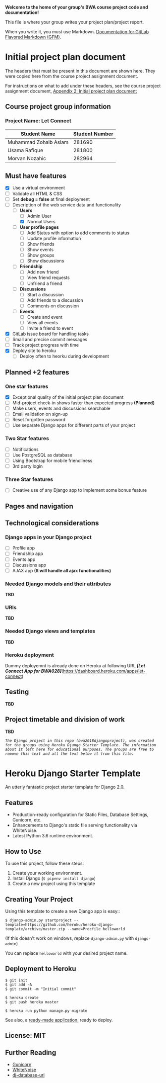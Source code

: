 **Welcome to the home of your group's BWA course project code and documentation!**

This file is where your group writes your project plan/project report.

When you write it, you must use Markdown. [Documentation for GitLab Flavored Markdown (GFM)](https://docs.gitlab.com/ee/user/markdown.html).


# Initial project plan document
The headers that must be present in this document are shown here. They were copied here from the course project assignment document.

For instructions on what to add under these headers, see the course project assignment document, [Appendix 2: Initial project plan document](https://docs.google.com/document/d/1iJ4z8dQzUWht0ABX18RXa5Rp8hY76vcMJvBbxODs3PE/edit?usp=sharing#heading=h.m6xhgmo8x8lz)

## Course project group information
### Project Name: Let Connect
| Student Name | Student Number |
| -------- | -------- |
| Muhammad Zohaib Aslam   | 281690   |
| Usama Rafique   | 281800   |
| Morvan Nozahic   | 282964   |

## Must have features
- [x] Use a virtual environment
- [ ] Validate all HTML & CSS
- [ ] Set **debug = false** at final deployment
- [ ] Description of the web service data and functionality
    - [ ] **Users**
        - [ ] Admin User
        - [x] Normal Users
    - [ ] **User profile pages**
        - [ ] Add Status with option to add comments to status
        - [ ] Update profile information
        - [ ] Show friends
        - [ ] Show events
        - [ ] Show groups
        - [ ] Show discussions
    - [ ] **Friendship**
        - [ ] Add new friend
        - [ ] View friend requests
        - [ ] Unfriend a friend
    - [ ] **Discussions**
        - [ ] Start a discussion
        - [ ] Add friends to a discussion
        - [ ] Comments on discussion
    - [ ] **Events**
        - [ ] Create and event
        - [ ] View all events
        - [ ] Invite a friend to event
- [x] GitLab issue board for handling tasks
- [ ] Small and precise commit messages
- [ ] Track project progress with time
- [x] Deploy site to heroku
    - [ ] Deploy often to heorku during development

## Planned +2 features

### One star features
- [x] Exceptional quality of the initial project plan document
- [ ] Mid-project check-in shows faster than expected progress **(Planned)**
- [ ] Make users, events and discussions searchable
- [ ] Email validation on sign-up
- [ ] Reset forgotten password
- [ ] Use separate Django apps for different parts of your project

### Two Star features
- [ ] Notifications
- [ ] Use PostgreSQL as database
- [ ] Using Bootstrap for mobile friendliness
- [ ] 3rd party login

### Three Star features
- [ ] Creative use of any Django app to implement some bonus feature

## Pages and navigation

## Technological considerations

### Django apps in your Django project
- [ ] Profile app
- [ ] Friendship app
- [ ] Events app
- [ ] Discussions app
- [ ] AJAX app **(It will handle all ajax functionalities)**

### Needed Django models and their attributes
**TBD**

### URIs
**TBD**

### Needed Django views and templates
**TBD**

### Heroku deployment
Dummy deployemnt is already done on Heroku at following URL
***[Let Connect App for BWA028]***(https://dashboard.heroku.com/apps/let-connect)

## Testing
**TBD**
## Project timetable and division of work
**TBD**

>>>
_`The Django project in this repo (bwa2018djangoproject), was created for the groups using Heroku Django Starter Template. The information about it left here for educational purposes. The groups are free to remove this text and all the text below it from this file.`_
# Heroku Django Starter Template

An utterly fantastic project starter template for Django 2.0.

## Features

- Production-ready configuration for Static Files, Database Settings, Gunicorn, etc.
- Enhancements to Django's static file serving functionality via WhiteNoise.
- Latest Python 3.6 runtime environment.

## How to Use

To use this project, follow these steps:

1. Create your working environment.
2. Install Django (`$ pipenv install django`)
3. Create a new project using this template

## Creating Your Project

Using this template to create a new Django app is easy::

    $ django-admin.py startproject --template=https://github.com/heroku/heroku-django-template/archive/master.zip --name=Procfile helloworld

(If this doesn't work on windows, replace `django-admin.py` with `django-admin`)

You can replace ``helloworld`` with your desired project name.

## Deployment to Heroku

    $ git init
    $ git add -A
    $ git commit -m "Initial commit"

    $ heroku create
    $ git push heroku master

    $ heroku run python manage.py migrate

See also, a [ready-made application](https://github.com/heroku/python-getting-started), ready to deploy.


## License: MIT

## Further Reading

- [Gunicorn](https://warehouse.python.org/project/gunicorn/)
- [WhiteNoise](https://warehouse.python.org/project/whitenoise/)
- [dj-database-url](https://warehouse.python.org/project/dj-database-url/)

>>>
